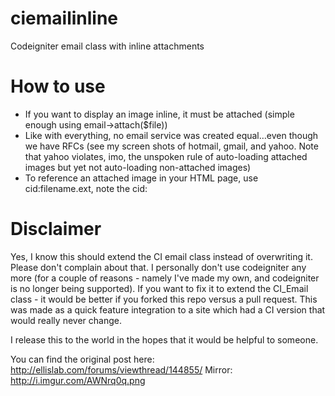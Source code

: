 ciemailinline
============

Codeigniter email class with inline attachments

How to use
============

- If you want to display an image inline, it must be attached (simple enough using email->attach($file))
- Like with everything, no email service was created equal…even though we have RFCs (see my screen shots of hotmail, gmail, and yahoo. Note that yahoo violates, imo, the unspoken rule of auto-loading attached images but yet not auto-loading non-attached images)
- To reference an attached image in your HTML page, use cid:filename.ext, note the cid:

Disclaimer
============

Yes, I know this should extend the CI email class instead of overwriting it. Please don't complain about that. I personally don't use codeigniter any more (for a couple of reasons - namely I've made my own, and codeigniter is no longer being supported). If you want to fix it to extend the CI_Email class - it would be better if you forked this repo versus a pull request.
This was made as a quick feature integration to a site which had a CI version that would really never change.

I release this to the world in the hopes that it would be helpful to someone.

You can find the original post here: http://ellislab.com/forums/viewthread/144855/
Mirror: http://i.imgur.com/AWNrq0q.png